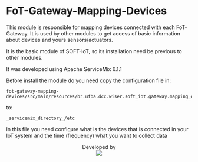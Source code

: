 # FoT-Gateway-Mapping-Devices

This module is responsible for mapping devices connected with each FoT-Gateway. It is used by other modules to get access of basic information about devices and yours sensors/actuators.

It is the basic module of SOFT-IoT, so its installation need be previous to other modules.

It was developed using Apache ServiceMix 6.1.1


Before install the module do you need copy the configuration file in:
```
fot-gateway-mapping-devices/src/main/resources/br.ufba.dcc.wiser.soft_iot.gateway.mapping_devices.cfg
```
to:
```
_servicemix_directory_/etc
```

In this file you need configure what is the devices that is connected in your IoT system and the time (frequency) what you want to collect data

<p align="center">
	Developed by </br>
  <img src="https://wiki.dcc.ufba.br/pub/SmartUFBA/ProjectLogo/wiserufbalogo.jpg"/>
</p>


